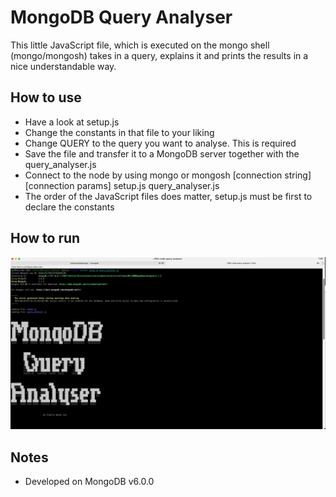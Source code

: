 # MongoDB Query Analyser

This little JavaScript file, which is executed on the mongo shell (mongo/mongosh) takes in a query, explains it and
prints the results in a nice understandable way.


## How to use

- Have a look at setup.js
- Change the constants in that file to your liking
- Change QUERY to the query you want to analyse. This is required
- Save the file and transfer it to a MongoDB server together with the query_analyser.js
- Connect to the node by using mongo or mongosh [connection string] [connection params] setup.js query_analyser.js
- The order of the JavaScript files does matter, setup.js must be first to declare the constants


## How to run

[![Watch how to run](https://raw.githubusercontent.com/totally-nerdy/tn-mdb-query-analyser/main/How-To-Run.jpg)](https://raw.githubusercontent.com/totally-nerdy/tn-mdb-query-analyser/main/How-To-Run.mp4)


## Notes
- Developed on MongoDB v6.0.0